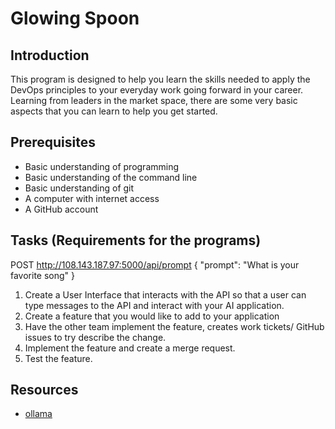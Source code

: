 # Glowing Spoon

## Introduction

This program is designed to help you learn the skills needed to apply the DevOps principles to your everyday work going forward in your career.
Learning from leaders in the market space, there are some very basic aspects that you can learn to help you get started.

## Prerequisites

- Basic understanding of programming
- Basic understanding of the command line
- Basic understanding of git
- A computer with internet access
- A GitHub account


## Tasks (Requirements for the programs)

POST http://108.143.187.97:5000/api/prompt
{
  "prompt": "What is your favorite song"
}

1. Create a User Interface that interacts with the API so that a user can type messages to the API and interact with your AI application.
2. Create a feature that you would like to add to your application
3. Have the other team implement the feature, creates work tickets/ GitHub issues to try describe the change.
4. Implement the feature and create a merge request.
5. Test the feature.

## Resources

- [ollama](https://github.com/ollama/ollama?tab=readme-ov-file)
